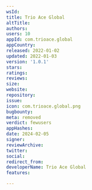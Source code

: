 ```yaml
---
wsId: 
title: Trio Ace Global
altTitle: 
authors: 
users: 10
appId: com.trioace.global
appCountry: 
released: 2022-01-02
updated: 2022-01-03
version: '1.0.1'
stars: 
ratings: 
reviews: 
size: 
website: 
repository: 
issue: 
icon: com.trioace.global.png
bugbounty: 
meta: removed
verdict: fewusers
appHashes: 
date: 2024-02-05
signer: 
reviewArchive: 
twitter: 
social: 
redirect_from: 
developerName: Trio Ace Global
features: 

---
```


